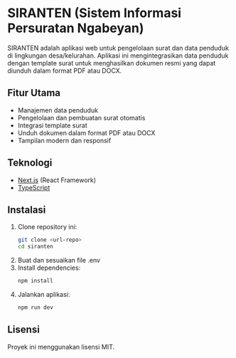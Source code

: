 # SIRANTEN (Sistem Informasi Persuratan Ngabeyan)

SIRANTEN adalah aplikasi web untuk pengelolaan surat dan data penduduk di lingkungan desa/kelurahan. Aplikasi ini mengintegrasikan data penduduk dengan template surat untuk menghasilkan dokumen resmi yang dapat diunduh dalam format PDF atau DOCX.

## Fitur Utama

- Manajemen data penduduk
- Pengelolaan dan pembuatan surat otomatis
- Integrasi template surat
- Unduh dokumen dalam format PDF atau DOCX
- Tampilan modern dan responsif

## Teknologi

- [Next.js](https://nextjs.org/) (React Framework)
- [TypeScript](https://www.typescriptlang.org/)

## Instalasi

1. Clone repository ini:
   ```bash
   git clone <url-repo>
   cd siranten
   ```
2. Buat dan sesuaikan file .env
3. Install dependencies:
   ```bash
   npm install
   ```
4. Jalankan aplikasi:
   ```bash
   npm run dev
   ```

## Lisensi

Proyek ini menggunakan lisensi MIT.
